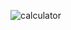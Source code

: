 ![calculator](https://user-images.githubusercontent.com/71239431/96309985-01085380-0fcc-11eb-95b3-9343d03ba4da.JPG)
